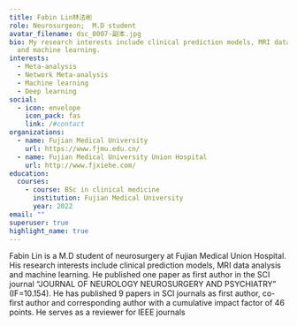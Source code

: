 ```yaml
---
title: Fabin Lin林法彬
role: Neurosurgeon;  M.D student
avatar_filename: dsc_0007-副本.jpg
bio: My research interests include clinical prediction models, MRI data analysis
  and machine learning.
interests:
  - Meta-analysis
  - Network Meta-analysis
  - Machine learning
  - Deep learning
social:
  - icon: envelope
    icon_pack: fas
    link: /#contact
organizations:
  - name: Fujian Medical University
    url: https://www.fjmu.edu.cn/
  - name: Fujian Medical University Union Hospital
    url: http://www.fjxiehe.com/
education:
  courses:
    - course: BSc in clinical medicine
      institution: Fujian Medical University
      year: 2022
email: ""
superuser: true
highlight_name: true
---
```

Fabin Lin is a M.D student of neurosurgery at Fujian Medical Union Hospital. His research interests include clinical prediction models, MRI data analysis and machine learning. He published one paper as first author in the SCI journal “JOURNAL OF NEUROLOGY NEUROSURGERY AND PSYCHIATRY” (IF=10.154). He has published 9 papers in SCI journals as first author, co-first author and corresponding author with a cumulative impact factor of 46 points. He serves as a reviewer for IEEE journals